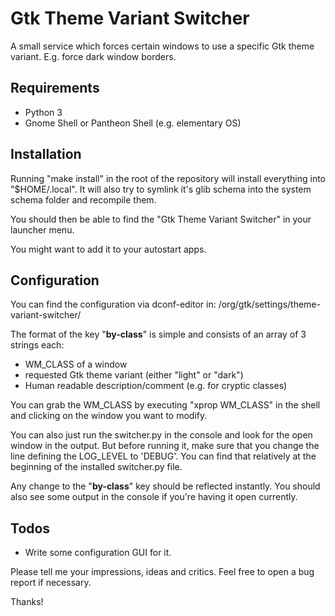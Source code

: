 # Gtk Theme Variant Switcher

A small service which forces certain windows to use a specific Gtk theme variant. E.g. force dark window borders.

## Requirements
* Python 3
* Gnome Shell or Pantheon Shell (e.g. elementary OS)

## Installation
Running "make install" in the root of the repository will install everything
into "$HOME/.local". It will also try to symlink it's glib schema into the system
schema folder and recompile them.

You should then be able to find the "Gtk Theme Variant Switcher" in your
launcher menu.

You might want to add it to your autostart apps.

## Configuration
You can find the configuration via dconf-editor in:
/org/gtk/settings/theme-variant-switcher/

The format of the key "**by-class**" is simple and consists of an array of 3 strings
each:
* WM_CLASS of a window
* requested Gtk theme variant (either "light" or "dark")
* Human readable description/comment (e.g. for cryptic classes)

You can grab the WM_CLASS by executing "xprop WM_CLASS" in the shell and
clicking on the window you want to modify.

You can also just run the switcher.py in the console and look for the open window in the output. But before running it, make sure that you change the line defining the LOG_LEVEL to 'DEBUG'. You can find that relatively at the beginning of the installed switcher.py file.

Any change to the "**by-class**" key should be reflected instantly. You should
also see some output in the console if you're having it open currently.

## Todos
* Write some configuration GUI for it.

Please tell me your impressions, ideas and critics. Feel free to open a bug
report if necessary.

Thanks!
